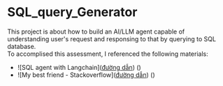 # SQL_query_Generator
This project is about how to build an AI/LLM agent capable of understanding user's request and responsing to that by querying to SQL database.  
To accomplised this assessment, I referenced the following materials:
- ![SQL agent with Langchain]([đường dẫn](https://python.langchain.com/docs/use_cases/sql/agents?fbclid=IwAR1feCLF6ocWldzjBo8EeJakpzMdkTAMNManyZrYYcc0qpTN5ZUcGUUuP2A_aem_ATlqnACZkWhVpYBZwDfUc-cQ2SB9Ieo8vBASqm0hosw7Db6hURLY_VkJvwgeT4OswS9TWHL0u9ZC8FvJYwf9Ji_p)) (<a>)
- ![My best friend - Stackoverflow]([đường dẫn](https://stackoverflow.com/)) (<a>)
